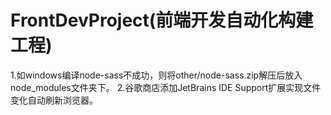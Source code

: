# FrontDevProject(前端开发自动化构建工程)


1.如windows编译node-sass不成功，则将other/node-sass.zip解压后放入node_modules文件夹下。
2.谷歌商店添加JetBrains IDE Support扩展实现文件变化自动刷新浏览器。